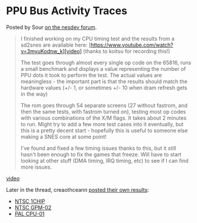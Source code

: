 # PPU Bus Activity Traces

Posted by Sour [on the nesdev forum][p].

[p]: https://forums.nesdev.com/viewtopic.php?f=12&t=18658&p=240342#p240342

> I finished working on my CPU timing test and the results from a sd2snes are
> available here: [https://www.youtube.com/watch?v=3myuKodnw_k][video]
> (thanks to koitsu for recording this!)
> 
> The test goes through almost every single op code on the 65816, runs a small
> benchmark and displays a value representing the number of PPU dots it took to
> perform the test. The actual values are meaningless - the important part is
> that the results should match the hardware values (+/- 1, or sometimes +/- 10
> when dram refresh gets in the way)
> 
> The rom goes through 54 separate screens (27 without fastrom, and then the
> same tests, with fastrom turned on), testing most op codes with various
> combinations of the X/M flags. It takes about 2 minutes to run. Might try to
> add a few more test cases into it eventually, but this is a pretty decent
> start - hopefully this is useful to someone else making a SNES core at some
> point!
> 
> I've found and fixed a few timing issues thanks to this, but it still hasn't
> been enough to fix the games that freeze. Will have to start looking at other
> stuff (DMA timing, IRQ timing, etc) to see if I can find more issues.

[video](results/op_timing_test_v2-GPM-02-NTSC-2019_06_30-3myuKodnw_k.mp4)

Later in the thread, creaothceann [posted their own results][cv]:

[cv]: https://forums.nesdev.com/viewtopic.php?f=12&t=18658&p=240349#p240349

- [NTSC 1CHIP](./results/amarec(20190630-1948)_-_NTSC_Super_Famicom__1CHIP-02.avi)
- [NTSC GPM-02](./results/amarec(20190630-1956)_-_NTSC_Super_Famicom__SNS-CPU-GPM-02.avi)
- [PAL CPU-01](./results/amarec(20190630-2203)_-_PAL__Super_Nintendo_SNSP-CPU-01.avi)
